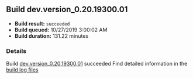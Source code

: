 ## Build dev.version_0.20.19300.01
- **Build result:** `succeeded`
- **Build queued:** 10/27/2019 3:00:02 AM
- **Build duration:** 131.22 minutes
### Details
Build [dev.version_0.20.19300.01](https://winappstudio.visualstudio.com/web/build.aspx?pcguid=a4ef43be-68ce-4195-a619-079b4d9834c2&builduri=vstfs%3a%2f%2f%2fBuild%2fBuild%2f31590) succeeded
Find detailed information in the [build log files]()
